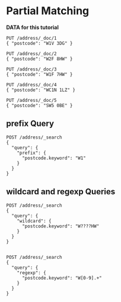 # Partial Matching

**DATA for this tutorial**

```
PUT /address/_doc/1
{ "postcode": "W1V 3DG" }

PUT /address/_doc/2
{ "postcode": "W2F 8HW" }

PUT /address/_doc/3
{ "postcode": "W1F 7HW" }

PUT /address/_doc/4
{ "postcode": "WC1N 1LZ" }

PUT /address/_doc/5
{ "postcode": "SW5 0BE" }
```

## prefix Query

```
POST /address/_search
{
  "query": {
    "prefix": {
      "postcode.keyword": "W1"
    }
  }
}
```

## wildcard and regexp Queries

```
POST /address/_search
{
  "query": {
    "wildcard": {
      "postcode.keyword": "W????HW"
    }
  }
}


POST /address/_search
{
  "query": {
    "regexp": {
      "postcode.keyword": "W[0-9].+"
    }
  }
}
```

